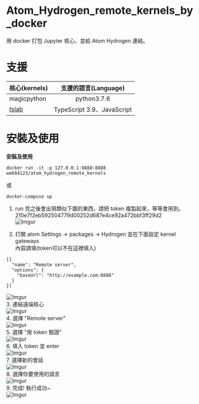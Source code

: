 # Atom_Hydrogen_remote_kernels_by_docker
用 docker 打包 Jupyter 核心，並給 Atom Hydrogen 連結。    

# 支援

|核心(kernels)|支援的語言(Language)|
|-------|:-----:|
|magicpython|python3.7.6|
|[tslab](https://github.com/yunabe/tslab)|TypeScript 3.9、JavaScript|
# 安裝及使用

**安裝及使用**
```
docker run -it -p 127.0.0.1:8888:8888 we684123/atom_hydrogen_remote_kernels
```
或
```
docker-compose up
```

1. run 完之後會出現類似下圖的東西，請把 token 複製起來，等等會用到。    
210e7f2eb592504779d00252d687e4ce92a472bbf3ff29d2    
![Imgur](https://imgur.com/uatWE6j.png)

2. 打開 atom Settings -> packages -> Hydrogen 並在下面設定 kernel gateways     
內容請填(token可以不在這裡填入)    
```
[{
  "name": "Remote server",
  "options": {
    "baseUrl": "http://example.com:8888"
  }
}]
```
![Imgur](https://imgur.com/3mdVwce.png)    
3. 連結遠端核心    
![Imgur](https://imgur.com/Ap0Yk4x.png)    
4. 選擇 "Remote server"    
![Imgur](https://imgur.com/pf2nxdx.png)    
5. 選擇 "用 token 驗證"    
![Imgur](https://imgur.com/rfX4UmN.png)    
6. 填入 token 並 enter    
![Imgur](https://imgur.com/cmB40Mz.png)    
7. 選擇新的會話    
![Imgur](https://imgur.com/pNhQJJh.png)    
8. 選擇你要使用的語言    
![Imgur](https://imgur.com/DNEjM7h.png)    
9. 完成! 執行成功~    
![Imgur](https://imgur.com/d7xYtyn.png)    
